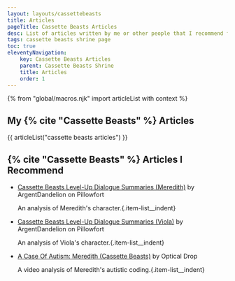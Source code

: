 ```yaml
---
layout: layouts/cassettebeasts
title: Articles
pageTitle: Cassette Beasts Articles
desc: List of articles written by me or other people that I recommend for Cassette Beasts.
tags: cassette beasts shrine page
toc: true
eleventyNavigation:
    key: Cassette Beasts Articles
    parent: Cassette Beasts Shrine
    title: Articles
    order: 1
---
```


{% from "global/macros.njk" import articleList with context %}

## My {% cite "Cassette Beasts" %} Articles
{{ articleList("cassette beasts articles") }}

## {% cite "Cassette Beasts" %} Articles I Recommend

* [Cassette Beasts Level-Up Dialogue Summaries (Meredith)](https://www.pillowfort.social/posts/3642949) by ArgentDandelion on Pillowfort

    An analysis of Meredith's character.{.item-list__indent}

* [Cassette Beasts Level-Up Dialogue Summaries (Viola)](https://www.pillowfort.social/posts/3792935) by ArgentDandelion on Pillowfort

    An analysis of Viola's character.{.item-list__indent}

* [A Case Of Autism: Meredith (Cassette Beasts)](https://www.youtube.com/watch?v=jFJ6tMeGsLg) by Optical Drop

    A video analysis of Meredith's autistic coding.{.item-list__indent}
